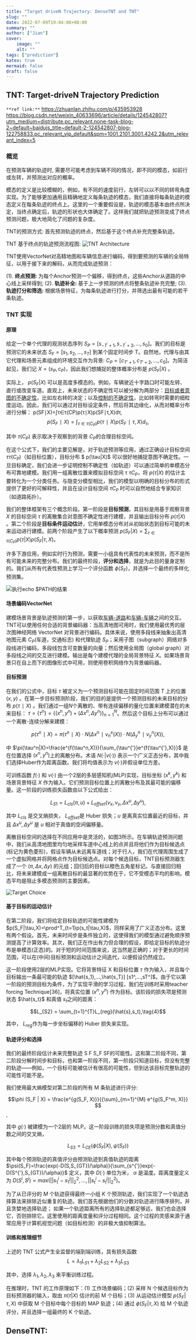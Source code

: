 ```yaml
---
title: "Target driveN Trajectory: DenseTNT and TNT"
slug: ""
date: 2022-07-09T19:04:08+08:00
summary: ""
author: ["Jian"]
cover:
    image: ""
    alt: ""
tags: ["prediction"]
katex: true
mermaid: false
draft: false
---
```


## TNT: Target-driveN Trajectory Prediction

`**ref link:**` 
https://zhuanlan.zhihu.com/p/435953928  
https://blog.csdn.net/weixin_40633696/article/details/124542807?utm_medium=distribute.pc_relevant.none-task-blog-2~default~baidujs_title~default-2-124542807-blog-122758833.pc_relevant_vip_default&spm=1001.2101.3001.4242.2&utm_relevant_index=5

### 概览

在预测车辆的轨迹时, 需要尽可能考虑到车辆不同的情况，即不同的模态，如前行或左转，并预测出对应的概率。 
  
模态的定义是比较模糊的，例如，有不同的速度前行，左转可以以不同的转弯角度实现。为了能够更加通用且精确地定义每条轨迹的模态，我们直接将每条轨迹的模态定义在每条轨迹的终点上。这里的一个重要假设是，轨迹的模态基本由终点所决定，当终点确定后，轨迹的形状也大体确定了。这样我们就把轨迹预测变成了终点预测问题，极大地简化了问题的复杂度。


TNT的预测方式: 首先预测轨迹的终点，然后基于这个终点补充完整条轨迹。  

TNT 基于终点的轨迹预测流程图:
![TNT Architecture](https://github.com/jianye0428/hello-hugo/raw/master/img/posts/tech/2022-07-09_DenseTNT_and_TNT/TNT_Architecture.png)

TNT使用VectorNet对高精地图和车辆信息进行编码，得到要预测的车辆的全局特征，以用于接下来的解码，从而完成轨迹预测：

(1). **终点预测:** 为每个Anchor预测一个偏移，得到终点，这些Anchor从道路的中心线上采样得到;
(2). **轨迹补全:** 基于上一步预测的终点将整条轨迹补充完整;
(3). **轨迹打分和筛选:** 根据场景特征，为每条轨迹进行打分，并筛选出最有可能的若干条轨迹。

### TNT 实现

#### 原理

给定一个单个代理的观测状态序列 $S_P = [s_{-T^{'}+1}, s_{-T^{'}+2}, ..., s_0]$。我们的目标是预测它的未来状态 $S_F = [s_1, s_2, ..., s_T]$ 到某个固定时间步 T。自然地，代理与由其它代理和场景元素组成的环境交互作为背景: $C_P​=[c_{T′+1}​,c_{T′+2}​,...,c_0​]$。为简洁起见，我们记 $X = (s_P, c_P)$，因此我们想捕捉的整体概率分布是 $p(S_F|X)$ 。

实际上， $p(S_F|X)$ 可以是高度多模态的。例如，车辆驶近十字路口时可能左转、直行或改变车道。直观上，未来状态的不确定性可以被分解为两部分：<u>目标或者意图的不确定性</u>，比如左右转的决定；以及<u>控制的不确定性</u>，比如转弯时需要的细粒度运动。因此，我们可以通过对目标设定条件，然后将其边缘化，从而对概率分布进行分解：
p(SF​∣X)=∫τ∈τ(CP​)​p(τ∣X)p(SF​∣τ,X)dτ​,
$$p(S_F​∣X)=∫_{τ∈τ(C_P​)}​p(τ∣X)p(S_F​∣τ,X)d_τ​, \tag{1}$$

其中 $\tau(C_P)$ 表示取决于观察到的背景 $C_P$ ​的合理目标空间。

在这个公式下，我们的主要见解是，对于轨迹预测等应用，通过正确设计目标空间 $\tau τ ( C_P )$（如目标位置），目标分布 $ p(\tau|X)$ 可以很好地捕捉意图不确定性。一旦目标确定，我们会进一步证明控制不确定性（如轨迹）可以通过简单的单模态分布可靠地建模。我们用一组离散位置来模拟目标空间 τ $\tau{C_P}$，将 $p(\tau|X)$ 的估计主要转化为一个分类任务。与隐变分模型相比，我们的模型以明确的目标分布的形式提供了更好的可解释性，并且在设计目标空间 $\tau{C_P}$ 时可以自然地结合专家知识（如道路拓扑）。

我们的整体框架有三个概念阶段。第一阶段是**目标预测**，其目标是用基于观察背景 $X$ 的目标空间 $\tau$ 的离散集合对意图不确定性进行建模，并且输出目标分布 $p(\tau|X)$ 。第二个阶段是**目标条件运动估计**，它用单模态分布对从初始状态到目标可能的未来运动进行建模。前两个阶段产生了以下概率预测 $p(S_F|X) = \sum_{\tau\in\tau(C_P)}p(\tau|X)p(S_F|\tau, X)$。

许多下游应用，例如实时行为预测，需要一小组具有代表性的未来预测，而不是所有可能未来的完整分布。我们的最终阶段，**评分和选择**，就是为此目的量身定制的。我们从所有代表性预测上学习一个评分函数 $\phi(S_F)$，并选择一个最终的多样化预测集。

![执行echo $PATH的结果](https://github.com/jianye0428/hello-hugo/raw/master/img/posts/tech/2022-07-09_DenseTNT_and_TNT/TNT_Model_Overview.png)


#### 场景编码VectorNet

建模场景背景是轨迹预测的第一步，以获取<u>车辆-道路</u>和<u>车辆-车辆</u>之间的交互。TNT可以使用任何合适的背景编码器：当高清地图可用时，我们使用最优秀的层次图神经网络 VectorNet 对背景进行编码。具体来说，使用多段线来抽象出高清地图元素 $C_P$(车道，交通标志) 和代理轨迹 $S_P$​；采用子图（subgraph）网络对多段线进行编码，多段线包含可变数量的向量；然后使用全局图（global graph）对多段线之间的交互进行建模。输出是每个建模代理的全局背景特征 $X$。如果场景背景只在自上而下的图像形式中可用，则使用卷积网络作为背景编码器。

#### 目标预测

在我们的公式中，目标 $\tau$ 被定义为一个预测目标可能在固定时间范围 $T$ 上的位置 $(x,y)$ 。在第一步目标预测阶段，我们的目的是提供一个预测目标的未来目标的分布 $p( \tau ∣ X )$ 。我们通过一组$N$个离散的、带有连续偏移的量化位置来建模潜在的未来目标： $\tau =\{\tau^n\}=\{(x^n,y^n)+(\Delta x^n,\Delta y^n)\}^N_{n=1}$​。然后这个目标上分布可以通过一个离散-连续分解来建模：

 $$p(τ^n∣X)=π(τ^n∣X)⋅N(Δx^n∣v^x_n​(X))⋅N(Δ_y^n∣v_y^n​(X)),\tag{2}$$

中 $\pi(\tau^n|X)=\frac{e^{f(\tau^n,X)}}{\sum_{\tau^{'}}e^{f(\tau^{'},X)}}$ 是在位置选择 $(x^n,y^n)$上的离散分布。术语 $N(·|v(·))$ 表示一个广义正态分布，其中我们选择Huber作为距离函数。我们将均值表示为 $v(·)$并假设单位方差。

可训练函数 $f(·)$ 和  $v(·)$ 由一个2层的多层感知机(MLP)实现，目标坐标 $(x^k,y^k)$ 和场景背景特征 $X$ 作为输入。它们预测目标位置上的离散分布及其最可能的偏移量。这一阶段的训练损失函数由以下公式给出：

 $$L_{S1}​=L_{cls​}(π,u)+L_{offset}​(v_x​,v_y​,Δx^u,Δy^u),\tag{3}$$

其中 $L_{cls}$ 是交叉熵损失， $L_{offset}$​ 是 Huber 损失；$u$ 是离真实位置最近的目标，并且 $\Delta x^u,\Delta y^u$ 是 $u$ 相对于真值的空间偏移量。

离散目标空间的选择在不同应用中是灵活的，如图3所示。在车辆轨迹预测问题中，我们从高清地图里均匀地采样车道中心线上的点并且将他们作为目标候选点(标记为黄色菱形)，假设车辆从未远离车道线；对于行人，我们在代理周围生成了一个虚拟网格并将网格点作为目标候选点。对每个候选目标，TNT目标预测器生成了一个 $(\pi,\Delta x, \Delta y)$ 的元组；回归后的目标以橙色五角星标记。与直接回归相比，将未来建模成一组离散目标的最显著的优势在于，它不受模态平均的影响，模态平均是阻止多模态预测的主要因素。

![Target Choice](https://github.com/jianye0428/hello-hugo/raw/master/img/posts/tech/2022-07-09_DenseTNT_and_TNT/TNT_TargetChoice.png)


#### 基于目标的运动估计

在第二阶段，我们将给定目标轨迹的可能性建模为 $p(S_F|\tau,X)=\prod^T_{t=1}p(s_t|\tau,X)$，同样采用了广义正态分布。这里有两个假设。首先，未来时间步是条件独立的，这使得我们的模型通过避免顺序预测提高了计算效率。其次，我们正在作出有力但合理的假设，即给定目标的轨迹分布是单模态(正态)的。对于短的时间范围来说，这当然是正确的；对于更长的时间范围，可以在(中间)目标预测和运动估计之间迭代，以便假设仍然成立。

这一阶段使用2层的MLP实现。它将背景特征 X 和目标位置 $\tau$ 作为输入，并且每个目标输出一条最可能的轨迹 $[\hat{s_1},...,\hat{s_T}] [s1​^​,...,sT​^​]$。由于它以第一阶段的预测目标为条件，为了实现平滑的学习过程，我们在训练时采用teacher forcing Technique[36]，将真实位置 $(x^n,y^n)$ 作为目标。该阶段的损失项是预测状态 $\hat{s_t}$​ 和真值 $s_t$​ 之间的距离：


$$L_{S2}​ = \sum_{t=1}^{T}​L_{reg}​(\hat{s},s_t​),\tag{4}$$

其中， $L_{reg}$​ 作为每一步坐标偏移的 Huber 损失来实现。

#### 轨迹评分和选择
我们的最终阶段估计未来完整轨迹 S F S_F SF​ 的可能性。这和第二阶段不同，第二阶段分解时间步和目标，也和第一阶段不同，第一阶段只知道目标，但没有完整的轨迹——例如，一个目标可能被估计有很高的可能性，但到达该目标完整轨迹的可能性可能不是。

我们使用最大熵模型对第二阶段的所有 M 条轨迹进行评分:

$$\phi (S_F | X) = \frac{e^{g(S_F, X)}}{{\sum}_{m=1}^{M} e^{g(S_F^m, X)}}​$$,

其中 $g(·)$ 被建模为一个2层的 MLP。这一阶段训练的损失项是预测分数和真值分数之间的交叉熵，

$$L_{S3} = L_{CE}(\phi (S_F | X), \psi(S_F))$$

其中每个预测轨迹的真值评分由预测轨迹到真值轨迹的距离 $\psi(S_F)=\frac{exp(-D(S,S_{GT})/\alpha)}{\sum_{s^{'}}exp(-D(S^{'},S_{GT})/\alpha)}$ 定义，其中 $D(·)$ 单位为米， $\alpha$ 是温度。距离度量定义为 $D(S^i,S^j)=max(||s^i_1-s^j_1||^2_2,...,||s^i_t-s^j_t||^2_2)$。

为了从已评分的 $M$ 个轨迹获得最终一小组 $K$ 个预测轨迹，我们实现了一个轨迹选择算法来排除近似重复的轨迹。我们首先根据他们的分数对轨迹进行降序排列，并且贪婪地选择轨迹； 如果一个轨迹距离所有的选择轨迹都足够远，我们也会选择它，否则排除它。这里使用的距离度量和评分过程相同。这个过程的灵感来源于通常应用于计算机视觉问题（如目标检测）的非极大值抑制算法。


#### 训练和推理细节
上述的 TNT 公式产生全监督的端到端训练，具有损失函数
$$L = \lambda_1 L_{S1} + \lambda_2 L_{S2} + \lambda_3 L_{S3}$$

其中，选择 $\lambda_1,\lambda_2,\lambda_3$ 来平衡训练过程。

在推理时，TNT 的工作原理如下：(1) 工作场景编码；(2) 采样 N 个候选目标作为目标预测器的输入，取由 $\pi(\tau|X)$ 估计的前 M 个目标；(3) 从运动估计模型 $p(S_F|\tau,X)$ 中获取 M 个目标中每个目标的 MAP 轨迹；(4) 通过  $\phi(S_F|\tau,X)$  给 M 个轨迹评分，并且选择一组最终的 K 个轨迹。

## DenseTNT: